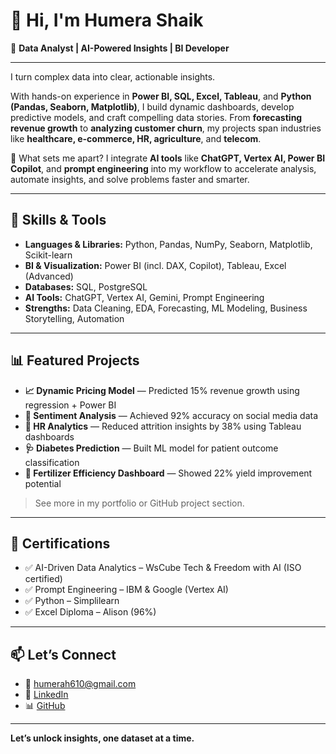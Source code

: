 # 👋 Hi, I'm Humera Shaik

🎯 **Data Analyst | AI-Powered Insights | BI Developer**

---

I turn complex data into clear, actionable insights.

With hands-on experience in **Power BI, SQL, Excel, Tableau**, and **Python (Pandas, Seaborn, Matplotlib)**, I build dynamic dashboards, develop predictive models, and craft compelling data stories. From **forecasting revenue growth** to **analyzing customer churn**, my projects span industries like **healthcare, e-commerce, HR, agriculture**, and **telecom**.

🚀 What sets me apart? I integrate **AI tools** like **ChatGPT, Vertex AI, Power BI Copilot**, and **prompt engineering** into my workflow to accelerate analysis, automate insights, and solve problems faster and smarter.

---

## 🧠 Skills & Tools

- **Languages & Libraries:** Python, Pandas, NumPy, Seaborn, Matplotlib, Scikit-learn  
- **BI & Visualization:** Power BI (incl. DAX, Copilot), Tableau, Excel (Advanced)  
- **Databases:** SQL, PostgreSQL  
- **AI Tools:** ChatGPT, Vertex AI, Gemini, Prompt Engineering  
- **Strengths:** Data Cleaning, EDA, Forecasting, ML Modeling, Business Storytelling, Automation

---

## 📊 Featured Projects

- **📈 Dynamic Pricing Model** — Predicted 15% revenue growth using regression + Power BI  
- **🧠 Sentiment Analysis** — Achieved 92% accuracy on social media data  
- **💼 HR Analytics** — Reduced attrition insights by 38% using Tableau dashboards  
- **🩺 Diabetes Prediction** — Built ML model for patient outcome classification  
- **🌱 Fertilizer Efficiency Dashboard** — Showed 22% yield improvement potential

> See more in my portfolio or GitHub project section.

---

## 📜 Certifications

- ✅ AI-Driven Data Analytics – WsCube Tech & Freedom with AI (ISO certified)  
- ✅ Prompt Engineering – IBM & Google (Vertex AI)  
- ✅ Python – Simplilearn  
- ✅ Excel Diploma – Alison (96%)

---

## 📫 Let’s Connect

- 📧 humerah610@gmail.com  
- 💼 [LinkedIn](https://www.linkedin.com/in/humerashaik-dataanalyst/) 
- 📊 [GitHub](https://github.com/HumeraShaik24)

---

**Let’s unlock insights, one dataset at a time.**
